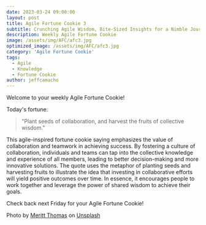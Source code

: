 ```yaml
---
date: 2023-03-24 09:00:00
layout: post
title: Agile Fortune Cookie 3
subtitle: Crunching Agile Wisdom, Bite-Sized Insights for a Nimble Journey
description: Weekly Agile Fortune Cookie
image: /assets/img/AFC/afc3.jpg
optimized_image: /assets/img/AFC/afc3.jpg
category: 'Agile Fortune Cookie'
tags:
  - Agile
  - Knowledge
  - Fortune Cookie
author: jeffcamacho
---
```


Welcome to your weekly Agile Fortune Cookie!

Today's fortune:

> "Plant seeds of collaboration, and harvest the fruits of collective wisdom."

This agile-inspired fortune cookie saying emphasizes the value of collaboration and teamwork in achieving success. By fostering a culture of collaboration, individuals and teams can tap into the collective knowledge and experience of all members, leading to better decision-making and more innovative solutions. The quote uses the metaphor of planting seeds and harvesting fruits to illustrate the idea that investing in collaborative efforts will yield positive outcomes over time. In essence, it encourages people to work together and leverage the power of shared wisdom to achieve their goals.

Check back next Friday for your Agile Fortune Cookie!

Photo by <a href="https://unsplash.com/@merittthomas?utm_source=unsplash&utm_medium=referral&utm_content=creditCopyText">Meritt Thomas</a> on <a href="https://unsplash.com/photos/PYHjKkAdSPs?utm_source=unsplash&utm_medium=referral&utm_content=creditCopyText">Unsplash</a>
  